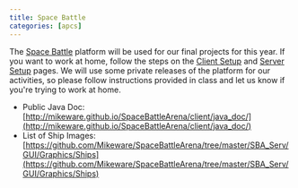 ```yaml
---
title: Space Battle
categories: [apcs]
---
```

The [Space Battle](http://mikeware.github.io/SpaceBattleArena/) platform will be used for our final projects for this year.  If you want to work at home, follow the steps on the [Client Setup](http://mikeware.github.io/SpaceBattleArena/client/index.html) and [Server Setup](http://mikeware.github.io/SpaceBattleArena/server/setup.html) pages.  We will use some private releases of the platform for our activities, so please follow instructions provided in class and let us know if you're trying to work at home. 

* Public Java Doc: [http://mikeware.github.io/SpaceBattleArena/client/java_doc/](http://mikeware.github.io/SpaceBattleArena/client/java_doc/)
* List of Ship Images: [https://github.com/Mikeware/SpaceBattleArena/tree/master/SBA_Serv/GUI/Graphics/Ships](https://github.com/Mikeware/SpaceBattleArena/tree/master/SBA_Serv/GUI/Graphics/Ships)